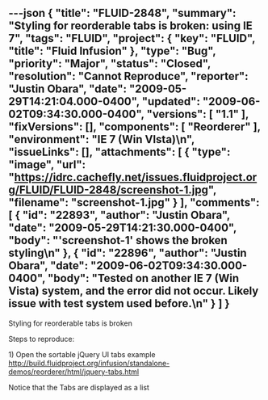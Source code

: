 ---json
{
  "title": "FLUID-2848",
  "summary": "Styling for reorderable tabs is broken: using IE 7",
  "tags": "FLUID",
  "project": {
    "key": "FLUID",
    "title": "Fluid Infusion"
  },
  "type": "Bug",
  "priority": "Major",
  "status": "Closed",
  "resolution": "Cannot Reproduce",
  "reporter": "Justin Obara",
  "date": "2009-05-29T14:21:04.000-0400",
  "updated": "2009-06-02T09:34:30.000-0400",
  "versions": [
    "1.1"
  ],
  "fixVersions": [],
  "components": [
    "Reorderer"
  ],
  "environment": "IE 7 (Win VIsta)\n",
  "issueLinks": [],
  "attachments": [
    {
      "type": "image",
      "url": "https://idrc.cachefly.net/issues.fluidproject.org/FLUID/FLUID-2848/screenshot-1.jpg",
      "filename": "screenshot-1.jpg"
    }
  ],
  "comments": [
    {
      "id": "22893",
      "author": "Justin Obara",
      "date": "2009-05-29T14:21:30.000-0400",
      "body": "'screenshot-1' shows the broken styling\n"
    },
    {
      "id": "22896",
      "author": "Justin Obara",
      "date": "2009-06-02T09:34:30.000-0400",
      "body": "Tested on another IE 7 (Win Vista) system, and the error did not occur. Likely issue with test system used before.\n"
    }
  ]
}
---
Styling for reorderable tabs is broken

Steps to reproduce:

1\) Open the sortable jQuery UI tabs example\
<http://build.fluidproject.org/infusion/standalone-demos/reorderer/html/jquery-tabs.html>

Notice that the Tabs are displayed as a list

        
